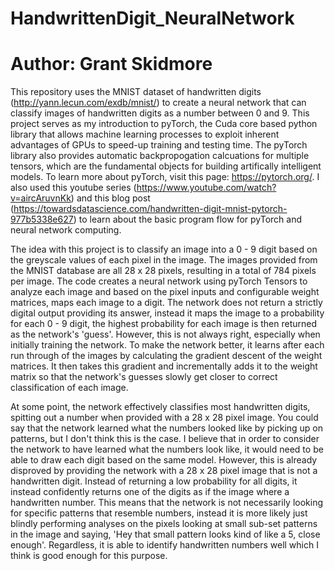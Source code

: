 # HandwrittenDigit_NeuralNetwork
# Author: Grant Skidmore

This repository uses the MNIST dataset of handwritten digits (http://yann.lecun.com/exdb/mnist/) to create a neural network that can classify images of handwritten digits as a number between 0 and 9. This project serves as my introduction to pyTorch, the Cuda core based python library that allows machine learning processes to exploit inherent advantages of GPUs to speed-up training and testing time. The pyTorch library also provides automatic backpropogation calcuations for multiple tensors, which are the fundamental objects for building artifically intelligent models. To learn more about pyTorch, visit this page: https://pytorch.org/. I also used this youtube series (https://www.youtube.com/watch?v=aircAruvnKk) and this blog post (https://towardsdatascience.com/handwritten-digit-mnist-pytorch-977b5338e627) to learn about the basic program flow for pyTorch and neural network computing.

The idea with this project is to classify an image into a 0 - 9 digit based on the greyscale values of each pixel in the image. The images provided from the MNIST database are all 28 x 28 pixels, resulting in a total of 784 pixels per image. The code creates a neural network using pyTorch Tensors to analyze each image and based on the pixel inputs and configurable weight matrices, maps each image to a digit. The network does not return a strictly digital output providing its answer, instead it maps the image to a probability for each 0 - 9 digit, the highest probability for each image is then returned as the network's 'guess'. However, this is not always right, especially when initially training the network. To make the network better, it learns after each run through of the images by calculating the gradient descent of the weight matrices. It then takes this gradient and incrementally adds it to the weight matrix so that the network's guesses slowly get closer to correct classification of each image. 

At some point, the network effectively classifies most handwritten digits, spitting out a number when provided with a 28 x 28 pixel image. You could say that the network learned what the numbers looked like by picking up on patterns, but I don't think this is the case. I believe that in order to consider the network to have learned what the numbers look like, it would need to be able to draw each digit based on the same model. However, this is already disproved by providing the network with a 28 x 28 pixel image that is not a handwritten digit. Instead of returning a low probability for all digits, it instead confidently returns one of the digits as if the image where a handwritten number. This means that the network is not necessarily looking for specific patterns that resemble numbers, instead it is more likely just blindly performing analyses on the pixels looking at small sub-set patterns in the image and saying, 'Hey that small pattern looks kind of like a 5, close enough'. Regardless, it is able to identify handwritten numbers well which I think is good enough for this purpose. 
